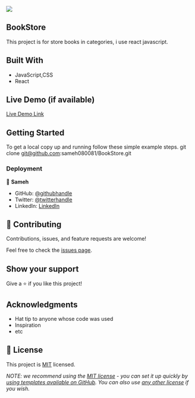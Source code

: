 ![](https://img.shields.io/badge/Microverse-blueviolet)

## BookStore

This project is for store books in categories, i use react javascript.

## Built With

- JavaScript,CSS
- React

## Live Demo (if available)

[Live Demo Link](https://livedemo.com)

## Getting Started

To get a local copy up and running follow these simple example steps.
git clone git@github.com:sameh080081/BookStore.git

### Deployment

👤 **Sameh**

- GitHub: [@githubhandle](https://github.com/sameh080081)
- Twitter: [@twitterhandle](https://twitter.com/sameh080081)
- LinkedIn: [LinkedIn](https://linkedin.com/in/sameh080081)

## 🤝 Contributing

Contributions, issues, and feature requests are welcome!

Feel free to check the [issues page](../../issues/).

## Show your support

Give a ⭐️ if you like this project!

## Acknowledgments

- Hat tip to anyone whose code was used
- Inspiration
- etc

## 📝 License

This project is [MIT](./LICENSE) licensed.

_NOTE: we recommend using the [MIT license](https://choosealicense.com/licenses/mit/) - you can set it up quickly by [using templates available on GitHub](https://docs.github.com/en/communities/setting-up-your-project-for-healthy-contributions/adding-a-license-to-a-repository). You can also use [any other license](https://choosealicense.com/licenses/) if you wish._
